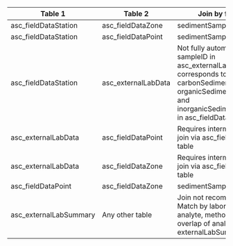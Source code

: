 |Table 1|Table 2|Join by field(s)|
|------------------|-------------------|--------------------|
asc_fieldDataStation|asc_fieldDataZone|sedimentSampleID|
asc_fieldDataStation|asc_fieldDataPoint|sedimentSampleID|
asc_fieldDataStation|asc_externalLabData|Not fully automatable: sampleID in asc\_externalLabData corresponds to carbonSedimentSampleID, organicSedimentSampleID, and inorganicSedimentSampleID in asc\_fieldDataStation|
asc_externalLabData|asc_fieldDataPoint|Requires intermediate table: join via asc_fieldDataStation table|
asc_externalLabData|asc_fieldDataZone|Requires intermediate table: join via asc_fieldDataStation table|
asc_fieldDataPoint|asc_fieldDataZone|sedimentSampleID|
asc_externalLabSummary|Any other table|Join not recommended. Match by laboratoryName, analyte, method, and overlap of analysisDate with externalLabSummary dates.|
